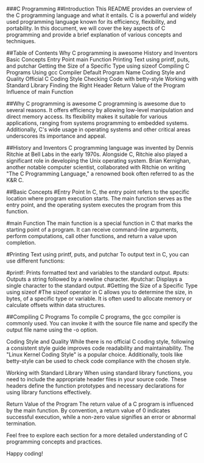 ###C Programming
##Introduction
This README provides an overview of the C programming language and what it entails. C is a powerful and widely used programming language known for its efficiency, flexibility, and portability. In this document, we will cover the key aspects of C programming and provide a brief explanation of various concepts and techniques.

##Table of Contents
Why C programming is awesome
History and Inventors
Basic Concepts
Entry Point
main Function
Printing Text using printf, puts, and putchar
Getting the Size of a Specific Type using sizeof
Compiling C Programs
Using gcc Compiler
Default Program Name
Coding Style and Quality
Official C Coding Style
Checking Code with betty-style
Working with Standard Library
Finding the Right Header
Return Value of the Program
Influence of main Function

##Why C programming is awesome
C programming is awesome due to several reasons. It offers efficiency by allowing low-level manipulation and direct memory access. Its flexibility makes it suitable for various applications, ranging from systems programming to embedded systems. Additionally, C's wide usage in operating systems and other critical areas underscores its importance and appeal.

##History and Inventors
C programming language was invented by Dennis Ritchie at Bell Labs in the early 1970s. Alongside C, Ritchie also played a significant role in developing the Unix operating system. Brian Kernighan, another notable computer scientist, collaborated with Ritchie on writing "The C Programming Language," a renowned book often referred to as the K&R C.

##Basic Concepts
#Entry Point
In C, the entry point refers to the specific location where program execution starts. The main function serves as the entry point, and the operating system executes the program from this function.

#main Function
The main function is a special function in C that marks the starting point of a program. It can receive command-line arguments, perform computations, call other functions, and return a value upon completion.

#Printing Text using printf, puts, and putchar
To output text in C, you can use different functions:

#printf: Prints formatted text and variables to the standard output.
#puts: Outputs a string followed by a newline character.
#putchar: Displays a single character to the standard output.
#Getting the Size of a Specific Type using sizeof
#The sizeof operator in C allows you to determine the size, in bytes, of a specific type or variable. It is often used to allocate memory or calculate offsets within data structures.

##Compiling C Programs
To compile C programs, the gcc compiler is commonly used. You can invoke it with the source file name and specify the output file name using the -o option.

Coding Style and Quality
While there is no official C coding style, following a consistent style guide improves code readability and maintainability. The "Linux Kernel Coding Style" is a popular choice. Additionally, tools like betty-style can be used to check code compliance with the chosen style.

Working with Standard Library
When using standard library functions, you need to include the appropriate header files in your source code. These headers define the function prototypes and necessary declarations for using library functions effectively.

Return Value of the Program
The return value of a C program is influenced by the main function. By convention, a return value of 0 indicates successful execution, while a non-zero value signifies an error or abnormal termination.

Feel free to explore each section for a more detailed understanding of C programming concepts and practices.

Happy coding!
